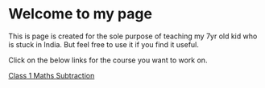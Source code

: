 <html>
<head>
<title>Supriyo Mani</title>
</head>
<body>

<h1>Welcome to my page</h1>
<p>This is page is created for the sole purpose of teaching my 7yr old kid who is stuck in India. But feel free to use it if you find it useful.</p>
<p> </p>
<p>Click on the below links for the course you want to work on.</p>
<a href="/class1/subtraction.html">Class 1 Maths Subtraction</a>
</body>
</html>
